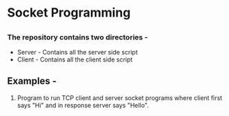 # Socket Programming

##


### The repository contains two directories -  
* Server - Contains all the server side script
* Client - Contains all the client side script


##  Examples -

1. Program to run TCP client and server socket programs where client first says "Hi" and in response server says "Hello".
